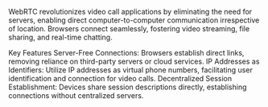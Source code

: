 
WebRTC revolutionizes video call applications by eliminating the need for servers, enabling direct computer-to-computer communication irrespective of location. Browsers connect seamlessly, fostering video streaming, file sharing, and real-time chatting.

Key Features
Server-Free Connections: Browsers establish direct links, removing reliance on third-party servers or cloud services.
IP Addresses as Identifiers: Utilize IP addresses as virtual phone numbers, facilitating user identification and connection for video calls.
Decentralized Session Establishment: Devices share session descriptions directly, establishing connections without centralized servers.